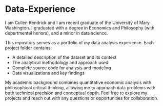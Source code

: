 # Data-Experience
I am Cullen Kendrick and I am recent graduate of the University of Mary Washington. I graduated with a degree in Economics and Philosophy (with departmental honors), and a minor in data science. 

This repository serves as a portfolio of my data analysis experience. Each project folder contains: 
- A detailed description of the dataset and its context 
- The analytical methodology and approach used
- Complete source code for analysis and modeling 
- Data visualizations and key findings

My academic background combines quantitative economic analysis with philosophical critical thinking, allowing me to approach data problems with both technical precision and conceptual depth. 
Feel free to explore my projects and reach out with any questions or opportunities for collaboration.
